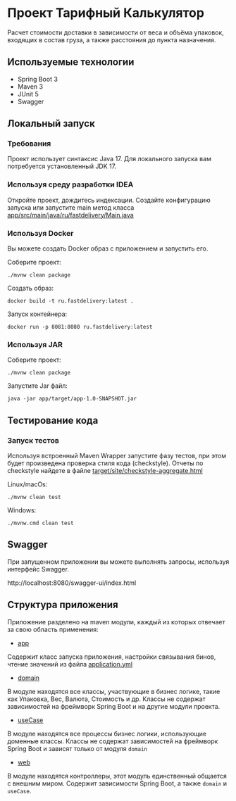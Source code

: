 # Проект Тарифный Калькулятор

Расчет стоимости доставки в зависимости от веса и объёма
упаковок, входящих в состав груза, а также расстояния до пункта назначения.

## Используемые технологии

- Spring Boot 3
- Maven 3
- JUnit 5
- Swagger

## Локальный запуск

### Требования

Проект использует синтаксис Java 17. Для локального запуска вам потребуется
установленный JDK 17.

### Используя среду разработки IDEA

Откройте проект, дождитесь индексации. Создайте конфигурацию запуска
или запустите main метод класса [app/src/main/java/ru/fastdelivery/Main.java](app/src/main/java/ru/fastdelivery/Main.java)

### Используя Docker

Вы можете создать Docker образ с приложением и запустить его.

Соберите проект:

```shell
./mvnw clean package
```

Создать образ:

```shell
docker build -t ru.fastdelivery:latest .
```

Запуск контейнера:

```shell
docker run -p 8081:8080 ru.fastdelivery:latest
```

### Используя JAR

Соберите проект:

```shell
./mvnw clean package
```

Запустите Jar файл:

```shell
java -jar app/target/app-1.0-SNAPSHOT.jar
```

## Тестирование кода

### Запуск тестов

Используя встроенный Maven Wrapper запустите
фазу тестов, при этом будет произведена проверка
стиля кода (checkstyle). Отчеты по checkstyle
найдете в файле
[target/site/checkstyle-aggregate.html](target/site/checkstyle-aggregate.html)

Linux/macOs:

```shell
./mvnw clean test
```

Windows:

```shell
./mvnw.cmd clean test
```

## Swagger

При запущенном приложении вы можете
выполнять запросы, используя интерфейс Swagger.

http://localhost:8080/swagger-ui/index.html

## Структура приложения

Приложение разделено на maven модули, каждый
из которых отвечает за свою область применения:

- [app](app)

Содержит класс запуска приложения, настройки связывания бинов,
чтение значений из файла [application.yml](app/src/main/resources/application.yml)

- [domain](domain)

В модуле находятся все классы, участвующие в бизнес логике, такие как Упаковка,
Вес, Валюта, Стоимость и др. Классы не содержат зависимостей на фреймворк Spring Boot и на другие модули проекта.

- [useCase](useCase)

В модуле находятся все процессы бизнес логики, использующие доменные
классы. Классы не содержат зависимостей на фреймворк Spring Boot и зависят только от модуля `domain`

- [web](web)

В модуле находятся контроллеры, этот модуль единственный общается с
внешним миром. Содержит зависимости Spring Boot, а также `domain` и `useCase`.